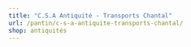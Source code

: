 ```yaml
---
title: "C.S.A Antiquité - Transports Chantal"
url: /pantin/c-s-a-antiquite-transports-chantal/
shop: antiquités
---
```

